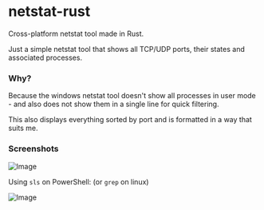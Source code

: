 # netstat-rust
Cross-platform netstat tool made in Rust.

Just a simple netstat tool that shows all TCP/UDP ports, their states and associated processes.

### Why?
Because the windows netstat tool doesn't show all processes in user mode - and also does not show them in a single line for quick filtering. 

This also displays everything sorted by port and is formatted in a way that suits me.

### Screenshots
![Image](https://cryshana.me/f/bKIhLl1XHqWq.png)

Using `sls` on PowerShell: (or `grep` on linux)

![Image](https://cryshana.me/f/Jw9P5KqStz5R.png)
